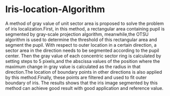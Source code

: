 # Iris-location-Algorithm
A method of gray value of unit sector area is proposed to solve the problem of iris localization.First, in this method, a rectangular area containing pupil is segmented by gray-scale projection algorithm, meanwhile,the OTSU algorithm is used to determine the threshold of this rectangular area and segment the pupil. With respect to outer location in a certain direction, a sector area in the direction needs to be segmented according to the pupil center. Then the gray value of each concentric sector ring is calculated by setting steps to 5 pixels,and the abscissa values of the position where the maximum change in gray value is calculated as the radius in that direction.The location of boundary points in other directions is also applied by this method.Finally, these points are filtered and used to fit outer boundary of iris. The results shows that the iris image segmented by this method can achieve good result with good application and reference value.
